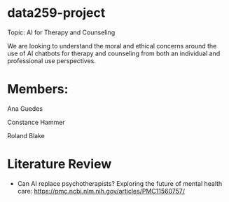 # data259-project

Topic: AI for Therapy and Counseling

We are looking to understand the moral and ethical concerns around the use of AI chatbots for therapy and counseling from both an individual and professional use perspectives.

# Members:

Ana Guedes

Constance Hammer 

Roland Blake

# Literature Review 

- Can AI replace psychotherapists? Exploring the future of mental health care: https://pmc.ncbi.nlm.nih.gov/articles/PMC11560757/
